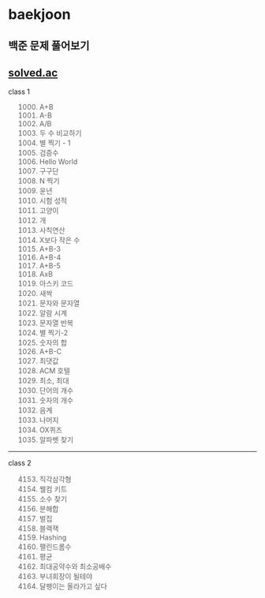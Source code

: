 # baekjoon
백준 문제 풀어보기
---
[solved.ac](https://solved.ac/)
---
class 1
> 1000. A+B
> 1001. A-B
> 1008. A/B
> 1330. 두 수 비교하기
> 2438. 별 찍기 - 1
> 2475. 검증수
> 2557. Hello World
> 2739. 구구단
> 2741. N 찍기
> 2753. 윤년
> 9498. 시험 성적
> 10171. 고양이
> 10172. 개
> 10869. 사칙연산
> 10871. X보다 작은 수
> 10950. A+B-3
> 10951. A+B-4
> 10952. A+B-5
> 10998. AxB
> 11654. 아스키 코드
> 25083. 새싹
> 27866. 문자와 문자열
> 2884. 알람 시계
> 2675. 문자열 반복
> 2439. 별 찍기-2
> 11720. 숫자의 합
> 31403. A+B-C
> 2562. 최댓값
> 10250. ACM 호텔
> 10818. 최소, 최대
> 1152. 단어의 개수
> 2577. 숫자의 개수
> 2920. 음계
> 3052. 나머지
> 8958. OX퀴즈
> 10809. 알파벳 찾기
---
class 2
> 4153. 직각삼각형
> 30802. 웰컴 키트
> 1978. 소수 찾기
> 2231. 분해합
> 2292. 벌집
> 2798. 블랙잭
> 15829. Hashing
> 1259. 팰린드롬수
> 1546. 평균
> 2609. 최대공약수와 최소공배수
> 2775. 부녀회장이 될테야
> 2869. 달팽이는 올라가고 싶다